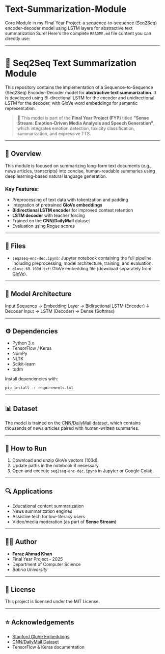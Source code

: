 # Text-Summarization-Module
Core Module in my FInal Year Project: a sequence-to-sequence (Seq2Seq) encoder-decoder model using LSTM layers for abstractive text summarization
Sure! Here's the complete `README.md` file content you can directly use:

---


# 🧠 Seq2Seq Text Summarization Module

This repository contains the implementation of a Sequence-to-Sequence (Seq2Seq) Encoder-Decoder model for **abstractive text summarization**. It is developed using Bi-directional LSTM for the encoder and unidirectional LSTM for the decoder, with GloVe word embeddings for semantic representation.

> 📘 This model is part of the **Final Year Project (FYP)** titled **"Sense Stream: Emotion-Driven Media Analysis and Speech Generation"**, which integrates emotion detection, toxicity classification, summarization, and expressive TTS.

---

## 📌 Overview

This module is focused on summarizing long-form text documents (e.g., news articles, transcripts) into concise, human-readable summaries using deep learning-based natural language generation.

### Key Features:
- Preprocessing of text data with tokenization and padding
- Integration of pretrained **GloVe embeddings**
- **Bidirectional LSTM encoder** for improved context retention
- **LSTM decoder** with teacher forcing
- Trained on the **CNN/DailyMail** dataset
- Evaluation using Rogue scores

---

## 📁 Files

- `seq2seq-enc-dec.ipynb`: Jupyter notebook containing the full pipeline including preprocessing, model architecture, training, and evaluation.
- `glove.6B.100d.txt`: GloVe embedding file (download separately from [GloVe](https://nlp.stanford.edu/projects/glove/)).

---

## 🧠 Model Architecture


Input Sequence → Embedding Layer → Bidirectional LSTM (Encoder)
                                         ↓
                        Decoder Input → LSTM (Decoder) → Dense (Softmax)


---

## ⚙️ Dependencies

* Python 3.x
* TensorFlow / Keras
* NumPy
* NLTK
* Scikit-learn
* tqdm

Install dependencies with:

```bash
pip install -r requirements.txt
```

---

## 📊 Dataset

The model is trained on the [CNN/DailyMail dataset](https://huggingface.co/datasets/cnn_dailymail), which contains thousands of news articles paired with human-written summaries.

---

## 🚀 How to Run

1. Download and unzip GloVe vectors (100d).
2. Update paths in the notebook if necessary.
3. Open and execute `seq2seq-enc-dec.ipynb` in Jupyter or Google Colab.

---


## 🔍 Applications

* Educational content summarization
* News summarization engines
* Assistive tech for low-literacy users
* Video/media moderation (as part of **Sense Stream**)

---

## 👩‍💻 Author

* **Faraz Ahmad Khan**
* Final Year Project - 2025
* Department of Computer Science
* *Bahria University*

---

## 📜 License

This project is licensed under the MIT License.

---

## ⭐ Acknowledgements

* [Stanford GloVe Embeddings](https://nlp.stanford.edu/projects/glove/)
* [CNN/DailyMail Dataset](https://huggingface.co/datasets/cnn_dailymail)
* TensorFlow & Keras documentation

```
